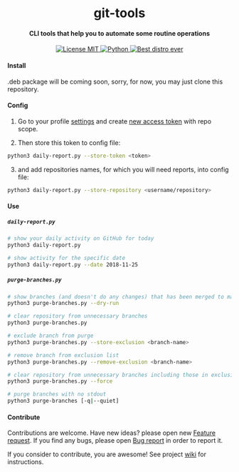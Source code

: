 <h1 align="center">
  git-tools
</h1>

<h4 align="center">
  CLI tools that help you to automate some routine operations
</h4>

<p align="center">
  <a href="https://github.com/digitalduke/git-tools/blob/master/LICENSE">
    <img alt="License MIT" src="https://img.shields.io/github/license/mashape/apistatus.svg?style=flat-square">
  </a>
  <a href="https://www.python.org/">
    <img alt="Python" src="https://img.shields.io/pypi/pyversions/Django.svg?style=flat-square">
  </a>
  <a href="https://www.debian.org/">
    <img alt="Best distro ever" src="https://img.shields.io/badge/platform-linux-yellow.svg?style=flat-square">
  </a>
</p>

#### Install

.deb package will be coming soon, sorry, for now, you may just clone this repository. 

#### Config

1. Go to your profile [settings](https://github.com/settings/tokens) and create [new access token](https://github.com/settings/tokens/new) with repo scope.

2. Then store this token to config file:
```bash
python3 daily-report.py --store-token <token>
```

3. and add repositories names, for which you will need reports, into config file:
```bash
python3 daily-report.py --store-repository <username/repository>
```

#### Use

##### `daily-report.py`
```bash
# show your daily activity on GitHub for today
python3 daily-report.py

# show activity for the specific date
python3 daily-report.py --date 2018-11-25

```

##### `purge-branches.py`
```bash
# show branches (and doesn't do any changes) that has been merged to master and can be cleaned
python3 purge-branches.py --dry-run

# clear repository from unnecessary branches
python3 purge-branches.py

# exclude branch from purge
python3 purge-branches.py --store-exclusion <branch-name>

# remove branch from exclusion list
python3 purge-branches.py --remove-exclusion <branch-name>

# clear repository from unnecessary branches including those in exclusion list
python3 purge-branches.py --force

# purge branches with no stdout
python3 purge-branches [-q|--quiet]

```

#### Contribute
Contributions are welcome. Have new ideas? please open new [Feature request](https://github.com/digitalduke/git-tools/issues/new?template=feature_request.md). If you find any bugs, please open [Bug report](https://github.com/digitalduke/git-tools/issues/new?template=bug_report.md) in order to report it.

If you consider to contribute, you are awesome! See project [wiki](https://github.com/digitalduke/git-tools/wiki) for instructions. 
